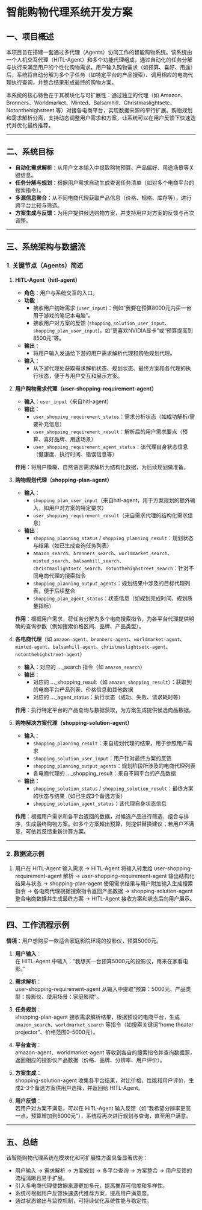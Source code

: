 
# **智能购物代理系统开发方案**

## **一、项目概述**

本项目旨在搭建一套通过多代理（Agents）协同工作的智能购物系统。该系统由一个人机交互代理（HITL-Agent）和多个功能代理组成，通过自动化的任务分解与执行来满足用户的个性化购物需求。用户输入购物需求（如预算、喜好、用途）后，系统将自动分解为多个子任务（如特定平台的产品搜索）、调用相应的电商代理执行查询，并整合结果形成最终的购物方案。

本系统的核心特色在于其模块化与可扩展性：通过独立的代理（如 Amazon、Bronners、Worldmarket、Minted、Balsamhill、Christmaslightsetc、Notonthehighstreet 等）对接各电商平台，实现数据来源的平行扩展。购物规划和需求解析分离，支持动态调整用户需求和方案，让系统可以在用户反馈下快速迭代并优化最终推荐。

---

## **二、系统目标**

- **自动化需求解析**：从用户文本输入中提取购物预算、产品偏好、用途场景等关键信息。
- **任务分解与规划**：根据用户需求自动生成查询任务清单（如对多个电商平台的搜索指令）。
- **多源信息聚合**：从不同电商代理获取产品信息（价格、规格、库存等），进行跨平台比较与筛选。
- **方案生成与反馈**：为用户提供候选购物方案，并支持用户对方案的反馈与再次调整。

---

## **三、系统架构与数据流**

### **1. 关键节点（Agents）简述**

1. **HITL-Agent（hitl-agent）**  
   - **角色**：用户与系统交互的入口。  
   - **功能**：  
     - 接收用户初始需求 (`user_input`)：例如“我要在预算8000元内买一台用于游戏的笔记本电脑”。  
     - 接收用户对方案的反馈 (`shopping_solution_user_input`、`shopping_plan_user_input`)，如“更喜欢NVIDIA显卡”或“预算提高到8500元”等。  
   - **输出**：  
     - 将用户输入发送给下游的用户需求解析代理和购物规划代理。
   - **输入**：  
     - 从下游代理处获取需求解析状态、规划状态、最终方案和各代理的执行状态，便于与用户交互和展示方案。

2. **用户购物需求代理（user-shopping-requirement-agent）**  
   - **输入**：`user_input`（来自hitl-agent）  
   - **输出**：  
     - `user_shopping_requirement_status`：需求分析状态（如成功解析/需要补充信息）  
     - `user_shopping_requirement_result`：解析后的用户需求要点（预算、喜好品牌、用途场景）  
     - `user_shopping_requirement_agent_status`：该代理自身状态信息（健康度、执行时间、错误信息等）

   **作用**：将用户模糊、自然语言需求解析为结构化数据，为后续规划做准备。

3. **购物规划代理（shopping-plan-agent）**  
   - **输入**：  
     - `shopping_plan_user_input`（来自hitl-agent，用于方案规划的额外输入，如用户对方案的特定要求）  
     - `user_shopping_requirement_result`（来自需求代理的结构化需求信息）
   - **输出**：  
     - `shopping_planning_status` / `shopping_planning_result`：规划状态与结果（如已生成查询任务列表）  
     - `amazon_search`、`bronners_search`、`worldmarket_search`、`minted_search`、`balsamhill_search`、`christmaslightsetc_search`、`notonthehighstreet_search`：针对不同电商代理的搜索指令  
     - `shopping_planning_output_agents`：规划结果中涉及的目标代理列表，便于后续整合  
     - `shopping_plan_agent_status`：状态信息（如规划完成时间、规划质量指标）

   **作用**：根据用户需求，将任务分解为多个电商搜索指令，为各平台代理提供明确的查询参数（例如搜索价格区间、品牌、产品类型）。

4. **各电商代理**（如 `amazon-agent`、`bronners-agent`、`worldmarket-agent`、`minted-agent`、`balsamhill-agent`、`christmaslightsetc-agent`、`notonthehighstreet-agent`）  
   - **输入**：对应的 ..._search 指令（如 `amazon_search`）  
   - **输出**：  
     - 对应的 ..._shopping_result（如 `amazon_shopping_result`）：获取到的电商平台产品列表、价格信息和其他数据  
     - 对应的 ..._agent_status：执行状态（成功、失败、请求耗时等）

   **作用**：执行特定平台的产品查询与数据获取，为方案生成提供候选商品数据。

5. **购物解决方案代理（shopping-solution-agent）**  
   - **输入**：  
     - `shopping_planning_result`：来自规划代理的结果，用于参照用户需求  
     - `shopping_solution_user_input`：用户针对最终方案的反馈  
     - `shopping_planning_output_agents`：规划阶段所涉及的电商代理列表  
     - 各电商代理的 ..._shopping_result：来自不同平台的产品数据
   - **输出**：  
     - `shopping_solution_status` / `shopping_solution_result`：最终方案的状态与结果（如已生成3个备选方案）  
     - `shopping_solution_agent_status`：该代理自身状态信息

   **作用**：根据用户需求和各平台返回的数据，对候选产品进行筛选、组合与排序，生成最终购物方案。如多个方案超出预算，则提供替换建议；若用户不满意，可依其反馈重新计算方案。

---

### **2. 数据流示例**

1. 用户在 HITL-Agent 输入需求 → HITL-Agent 将输入转发给 user-shopping-requirement-agent 解析 → user-shopping-requirement-agent 输出结构化结果与状态 → shopping-plan-agent 使用需求结果与用户附加输入生成搜索指令 → 各电商代理根据搜索指令返回产品数据 → shopping-solution-agent 整合电商数据并生成最终方案 → HITL-Agent 接收方案和状态后向用户展示。

---

## **四、工作流程示例**

**情境**：用户想购买一款适合家庭影院环境的投影仪，预算5000元。

1. **用户输入**：  
   在 HITL-Agent 中输入：“我想买一台预算5000元的投影仪，用来在家看电影。”

2. **需求解析**：  
   user-shopping-requirement-agent 从输入中提取“预算：5000元、产品类型：投影仪、使用场景：家庭影院”。

3. **任务规划**：  
   shopping-plan-agent 接收需求解析结果，根据预设的电商平台，生成 `amazon_search`、`worldmarket_search` 等指令（如搜索关键词“home theater projector”、价格范围0-5000元）。

4. **平台查询**：  
   amazon-agent、worldmarket-agent 等收到各自的搜索指令并查询数据源，返回相应的投影仪产品数据（价格、品牌、分辨率、用户评价）。

5. **方案生成**：  
   shopping-solution-agent 收集各平台结果，对比价格、性能和用户评价，生成2-3个备选方案供用户选择，并返回给 HITL-Agent。

6. **用户反馈**：  
   若用户对方案不满意，可以在 HITL-Agent 输入反馈（如“我希望分辨率更高一点，预算增加到6000元”），系统将再次进行规划与查询，直至用户满意。

---



## **五、总结**

该智能购物代理系统在模块化和可扩展性方面具备显著优势：  
- 用户输入 → 需求解析 → 方案规划 → 多平台查询 → 方案整合 → 用户反馈的流程清晰且易于扩展。  
- 引入多电商代理使数据来源更加多元，提高推荐可信度和多样性。  
- 系统可根据用户反馈快速迭代推荐方案，提高用户满意度。  
- 通过状态输出与监控机制，可持续优化系统性能与稳定性。

